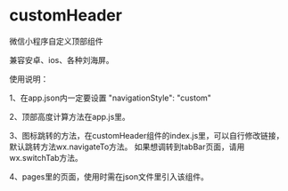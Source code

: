 # customHeader
微信小程序自定义顶部组件

兼容安卓、ios、各种刘海屏。

使用说明：

1、在app.json内一定要设置 "navigationStyle": "custom"

2、顶部高度计算方法在app.js里。

3、图标跳转的方法，在customHeader组件的index.js里，可以自行修改链接，默认跳转方法wx.navigateTo方法。
如果想调转到tabBar页面，请用wx.switchTab方法。

4、pages里的页面，使用时需在json文件里引入该组件。
